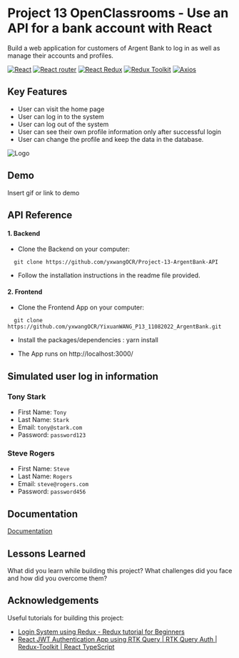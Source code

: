 # Project 13 OpenClassrooms - Use an API for a bank account with React

Build a web application for customers of Argent Bank to log in as well as manage their accounts and profiles.

[![React](https://img.shields.io/badge/React-v18.2.0-brightgreen)](https://fr.reactjs.org/)
[![React router](https://img.shields.io/badge/React%20Router-v6.2.2-orange)](https://v5.reactrouter.com/web/guides/quick-start)
[![React Redux](https://img.shields.io/badge/React%20Redux-v8.0.2-critical)](https://react-redux.js.org/)
[![Redux Toolkit](https://img.shields.io/badge/Redux%20Toolkit-v1.8.5-blueviolet)](https://redux-toolkit.js.org/)
[![Axios](https://img.shields.io/badge/Axios-v0.27.2-ff69b4)](https://axios-http.com/docs/intro)

## Key Features

- User can visit the home page
- User can log in to the system
- User can log out of the system
- User can see their own profile information only after successful login
- User can change the profile and keep the data in the database.

![Logo](https://user.oc-static.com/upload/2020/08/14/1597410191519_image2.png)

## Demo

Insert gif or link to demo

## API Reference

#### 1. Backend

- Clone the Backend on your computer:

```http
  git clone https://github.com/yxwangOCR/Project-13-ArgentBank-API
```

- Follow the installation instructions in the readme file provided.

#### 2. Frontend

- Clone the Frontend App on your computer:

```http
  git clone https://github.com/yxwangOCR/YixuanWANG_P13_11082022_ArgentBank.git
```

- Install the packages/dependencies : yarn install

- The App runs on http://localhost:3000/

## Simulated user log in information

### Tony Stark

- First Name: `Tony`
- Last Name: `Stark`
- Email: `tony@stark.com`
- Password: `password123`

### Steve Rogers

- First Name: `Steve`
- Last Name: `Rogers`
- Email: `steve@rogers.com`
- Password: `password456`

## Documentation

[Documentation](https://linktodocumentation)

## Lessons Learned

What did you learn while building this project? What challenges did you face and how did you overcome them?

## Acknowledgements

Useful tutorials for building this project:

- [Login System using Redux - Redux tutorial for Beginners](https://www.youtube.com/watch?v=mMzhWXr9ass&list=PLoS4Z9Rl1iEgeg_I7-iuyFc6GZG5SqgMi&index=2&t=1672s)
- [React JWT Authentication App using RTK Query | RTK Query Auth | Redux-Toolkit | React TypeScript](https://www.youtube.com/watch?v=Icd-_K7KFrs&list=PLoS4Z9Rl1iEgeg_I7-iuyFc6GZG5SqgMi&index=5&t=30s)
